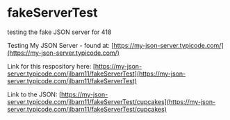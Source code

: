 # fakeServerTest
testing the fake JSON server for 418

Testing My JSON Server - found at: [https://my-json-server.typicode.com/](https://my-json-server.typicode.com/)

Link for this respository here: [https://my-json-server.typicode.com/jlbarn11/fakeServerTest](https://my-json-server.typicode.com/jlbarn11/fakeServerTest)

Link to the JSON: [https://my-json-server.typicode.com/jlbarn11/fakeServerTest/cupcakes](https://my-json-server.typicode.com/jlbarn11/fakeServerTest/cupcakes)
